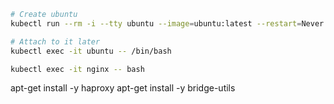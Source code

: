 
```bash
# Create ubuntu
kubectl run --rm -i --tty ubuntu --image=ubuntu:latest --restart=Never -- bash -il

# Attach to it later
kubectl exec -it ubuntu -- /bin/bash

kubectl exec -it nginx -- bash

```

apt-get install -y haproxy
apt-get install -y bridge-utils